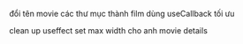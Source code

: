 <!-- convert lai vote -->

đổi tên movie các thư mục thành film
dùng useCallback tối ưu

clean up useffect
set max width cho anh movie details
